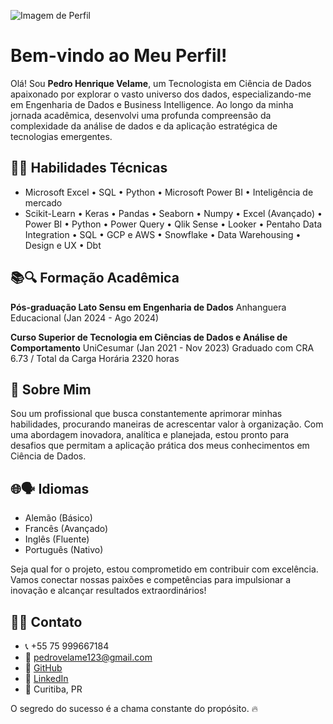 ![Imagem de Perfil](https://media.licdn.com/dms/image/D4D16AQF1MYIuj3aJbw/profile-displaybackgroundimage-shrink_350_1400/0/1707214202961?e=1712793600&v=beta&t=U58cIcl8sWhC-XF-4HczzNDUZggZgeyMVYEzRV0phOs)

# Bem-vindo ao Meu Perfil! 

Olá! Sou **Pedro Henrique Velame**, um Tecnologista em Ciência de Dados apaixonado por explorar o vasto universo dos dados, especializando-me em Engenharia de Dados e Business Intelligence. Ao longo da minha jornada acadêmica, desenvolvi uma profunda compreensão da complexidade da análise de dados e da aplicação estratégica de tecnologias emergentes.

## 🔧💼 Habilidades Técnicas

- Microsoft Excel • SQL • Python • Microsoft Power BI • Inteligência de mercado
- Scikit-Learn • Keras • Pandas • Seaborn • Numpy • Excel (Avançado) • Power BI • Python • Power Query • Qlik Sense • Looker • Pentaho Data Integration • SQL • GCP e AWS • Snowflake • Data Warehousing • Design e UX • Dbt

## 📚🔍 Formação Acadêmica

**Pós-graduação Lato Sensu em Engenharia de Dados**
Anhanguera Educacional (Jan 2024 - Ago 2024)

**Curso Superior de Tecnologia em Ciências de Dados e Análise de Comportamento**
UniCesumar (Jan 2021 - Nov 2023)
Graduado com CRA 6.73 / Total da Carga Horária 2320 horas

## 💬 Sobre Mim

Sou um profissional que busca constantemente aprimorar minhas habilidades, procurando maneiras de acrescentar valor à organização. Com uma abordagem inovadora, analítica e planejada, estou pronto para desafios que permitam a aplicação prática dos meus conhecimentos em Ciência de Dados.

## 🌐🗣️ Idiomas

- Alemão (Básico)
- Francês (Avançado)
- Inglês (Fluente)
- Português (Nativo)

Seja qual for o projeto, estou comprometido em contribuir com excelência. Vamos conectar nossas paixões e competências para impulsionar a inovação e alcançar resultados extraordinários!

## 📱📧 Contato

- 📞 +55 75 999667184
- 📧 pedrovelame123@gmail.com
- 💼 [GitHub](https://github.com/pedrohvel)
- 💼 [LinkedIn](https://www.linkedin.com/in/pedro-h-velame/)
- 📍 Curitiba, PR

O segredo do sucesso é a chama constante do propósito. 🔥
